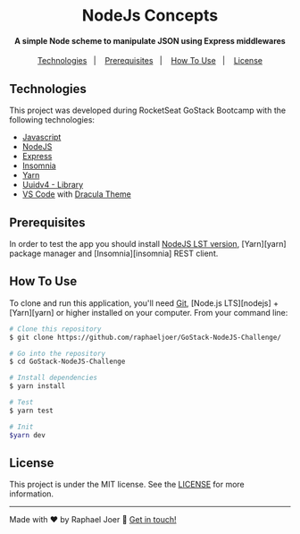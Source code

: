 <h1 align="center">NodeJs Concepts</h1>

<h4 align="center">A simple Node scheme to manipulate JSON using Express middlewares<a></h4>

<p align="center">
  <a href="#Technologies">Technologies</a>&nbsp;&nbsp;&nbsp;|&nbsp;&nbsp;&nbsp;
  <a href="#Prerequisites">Prerequisites</a>&nbsp;&nbsp;&nbsp;|&nbsp;&nbsp;&nbsp;
  <a href="#How To Use">How To Use</a>&nbsp;&nbsp;&nbsp;|&nbsp;&nbsp;&nbsp;
  <a href="#License">License</a>
</p>

## Technologies

This project was developed during RocketSeat GoStack Bootcamp with the following technologies:

-  [Javascript](http://javascript.com/)
-  [NodeJS](https://nodejs.org/en/)
-  [Express](https://expressjs.com/)
-  [Insomnia](https://insomnia.rest/)
-  [Yarn](https://classic.yarnpkg.com/en/docs/install#mac-stable)
-  [Uuidv4 - Library](https://www.npmjs.com/package/uuidv4)
-  [VS Code](https://code.visualstudio.com/) with [Dracula Theme](https://draculatheme.com/)

## Prerequisites

In order to test the app you should install [NodeJS LST version](https://nodejs.org/en/download/), [Yarn][yarn] package manager and [Insomnia][insomnia] REST client.
  
## How To Use

To clone and run this application, you'll need [Git](https://git-scm.com), [Node.js LTS][nodejs] + [Yarn][yarn] or higher installed on your computer. From your command line:

```bash
# Clone this repository
$ git clone https://github.com/raphaeljoer/GoStack-NodeJS-Challenge/

# Go into the repository
$ cd GoStack-NodeJS-Challenge

# Install dependencies
$ yarn install

# Test
$ yarn test

# Init
$yarn dev

```

## License
This project is under the MIT license. See the [LICENSE](https://github.com/raphaeljoer/GoStack-NodeJS-Challenge/blob/master/LICENSE) for more information.

---

Made with ♥ by Raphael Joer :wave: [Get in touch!](https://www.linkedin.com/in/raphael-joer-3b2a5b45/)
